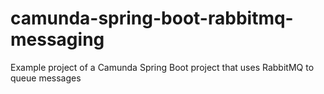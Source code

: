# camunda-spring-boot-rabbitmq-messaging
Example project of a Camunda Spring Boot project that uses RabbitMQ to queue messages
